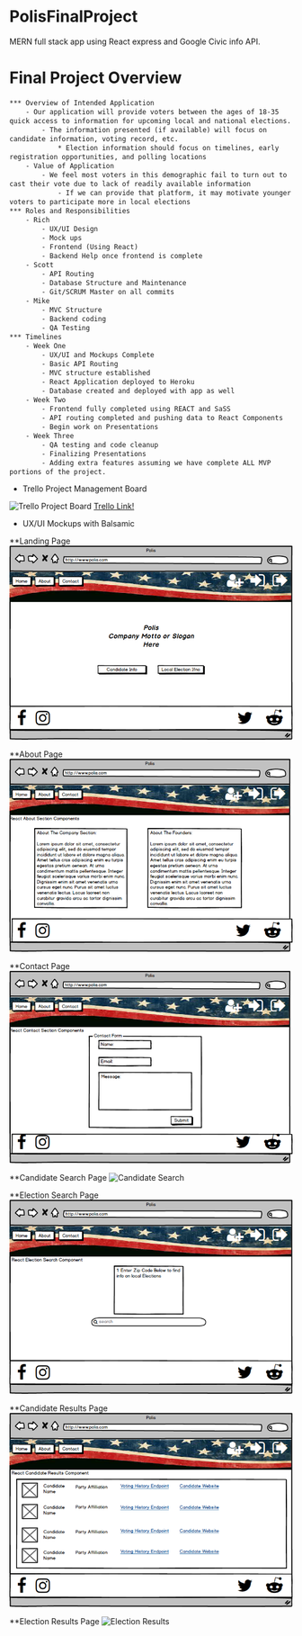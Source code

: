# PolisFinalProject
MERN full stack app using React express and Google Civic info API.

# Final Project Overview
    *** Overview of Intended Application
        - Our application will provide voters between the ages of 18-35 quick access to information for upcoming local and national elections.
            - The information presented (if available) will focus on candidate information, voting record, etc.
                * Election information should focus on timelines, early registration opportunities, and polling locations
        - Value of Application
            - We feel most voters in this demographic fail to turn out to cast their vote due to lack of readily available information
                - If we can provide that platform, it may motivate younger voters to participate more in local elections
    *** Roles and Responsibilities
        - Rich
            - UX/UI Design
            - Mock ups
            - Frontend (Using React)
            - Backend Help once frontend is complete
        - Scott
            - API Routing
            - Database Structure and Maintenance
            - Git/SCRUM Master on all commits
        - Mike
            - MVC Structure
            - Backend coding
            - QA Testing
    *** Timelines
        - Week One
            - UX/UI and Mockups Complete
            - Basic API Routing 
            - MVC structure established
            - React Application deployed to Heroku
            - Database created and deployed with app as well
        - Week Two
            - Frontend fully completed using REACT and SaSS
            - API routing completed and pushing data to React Components
            - Begin work on Presentations
        - Week Three
            - QA testing and code cleanup
            - Finalizing Presentations
            - Adding extra features assuming we have complete ALL MVP portions of the project.

* Trello Project Management Board

![Trello Project Board](templates/images/trello-screenshot)
[Trello Link!](https://trello.com/b/1fDKIS8D/polis-project)

* UX/UI Mockups with Balsamic

**Landing Page
![Landing Page](templates/images/polis-landing-page.png)

**About Page
![About Page](templates/images/company-about-page.png)

**Contact Page
![Contact Page](templates/images/company-contact-page.png)

**Candidate Search Page
![Candidate Search](templates/images/polis-candidate-search-page.png)

**Election Search Page
![Election Search](templates/images/election-search-page.png)

**Candidate Results Page
![Candidate Results](templates/images/candidate-results-page.png)

**Election Results Page
![Election Results](template/images/election-results-page.png)






